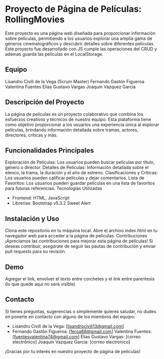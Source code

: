 # Proyecto de Página de Películas: RollingMovies

Este proyecto es una página web diseñada para proporcionar información sobre películas, permitiendo a los usuarios explorar una amplia gama de géneros cinematográficos y descubrir detalles sobre diferentes películas.
Este proyecto fue desarrollado con JS cumple las operaciones del CRUD y ademas guarda las peliculas en el LocalStorage.

## Equipo
Lisandro Civili de la Vega (Scrum Master)
Fernando Gastón Figueroa
Valentina Fuentes
Elias Gustavo Vargas
Joaquin Vazquez Garcia

## Descripción del Proyecto
La página de películas es un proyecto colaborativo que combina los esfuerzos creativos y técnicos de nuestro equipo. Esta plataforma tiene como objetivo proporcionar a los usuarios una experiencia única al explorar películas, brindando información detallada sobre tramas, actores, directores, críticas y más.

## Funcionalidades Principales
Exploración de Películas: Los usuarios pueden buscar películas por título, género o director.
Detalles de Películas: Información detallada sobre el elenco, la trama, la duración y el año de estreno.
Clasificaciones y Críticas: Los usuarios pueden calificar películas y dejar comentarios.
Lista de Favoritos: Los usuarios pueden guardar películas en una lista de favoritos para futuras referencias.
Tecnologías Utilizadas
- Frontend: HTML, JavaScript
- Librerías:
Bootstrap v5.3.2
Sweet Alert

## Instalación y Uso
Clona este repositorio en tu máquina local.
Abre el archivo index.html en tu navegador web para acceder a la página de películas.
Contribuciones
¡Apreciamos las contribuciones para mejorar esta página de películas! Si deseas contribuir, asegúrate de seguir las pautas de contribución y enviar pull requests para su revisión.

## Demo
Agregar el link, envolver el texto entre corchetes y el link entre parentesis (lo que quede aqui no serà visible)

## Contacto
Si tienes preguntas, sugerencias o simplemente quieres saludar, no dudes en ponerte en contacto con alguno de los miembros del equipo:

- Lisandro Civili de la Vega: [lisandrocivili13@gmail.com]
- Fernando Gastón Figueroa: [feroa88@gmail.com]
Valentina Fuentes: [fuentesvalentina74@gmail.com]
Elias Gustavo Vargas: [correo electrónico]
Joaquin Vazquez Garcia: [correo electrónico]

¡Gracias por tu interés en nuestro proyecto de página de películas!